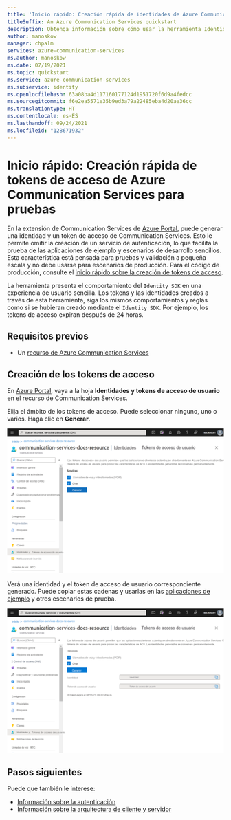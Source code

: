 ```yaml
---
title: 'Inicio rápido: Creación rápida de identidades de Azure Communication Services para pruebas'
titleSuffix: An Azure Communication Services quickstart
description: Obtenga información sobre cómo usar la herramienta Identidades y tokens de acceso en Azure Portal con ejemplos y para solucionar problemas.
author: manoskow
manager: chpalm
services: azure-communication-services
ms.author: manoskow
ms.date: 07/19/2021
ms.topic: quickstart
ms.service: azure-communication-services
ms.subservice: identity
ms.openlocfilehash: 63a08ba4d117160177124d1951720f6d9a4fedcc
ms.sourcegitcommit: f6e2ea5571e35b9ed3a79a22485eba4d20ae36cc
ms.translationtype: HT
ms.contentlocale: es-ES
ms.lasthandoff: 09/24/2021
ms.locfileid: "128671932"
---
```

# <a name="quickstart-quickly-create-azure-communication-services-access-tokens-for-testing"></a>Inicio rápido: Creación rápida de tokens de acceso de Azure Communication Services para pruebas

En la extensión de Communication Services de [Azure Portal](https://portal.azure.com), puede generar una identidad y un token de acceso de Communication Services. Esto le permite omitir la creación de un servicio de autenticación, lo que facilita la prueba de las aplicaciones de ejemplo y escenarios de desarrollo sencillos. Esta característica está pensada para pruebas y validación a pequeña escala y no debe usarse para escenarios de producción. Para el código de producción, consulte el [inicio rápido sobre la creación de tokens de acceso](../access-tokens.md).

La herramienta presenta el comportamiento del ```Identity SDK``` en una experiencia de usuario sencilla. Los tokens y las identidades creados a través de esta herramienta, siga los mismos comportamientos y reglas como si se hubieran creado mediante el ```Identity SDK```.  Por ejemplo, los tokens de acceso expiran después de 24 horas.

## <a name="prerequisites"></a>Requisitos previos

- Un [recurso de Azure Communication Services](../create-communication-resource.md)

## <a name="create-the-access-tokens"></a>Creación de los tokens de acceso

En [Azure Portal](https://portal.azure.com), vaya a la hoja **Identidades y tokens de acceso de usuario** en el recurso de Communication Services. 

Elija el ámbito de los tokens de acceso. Puede seleccionar ninguno, uno o varios. Haga clic en **Generar**.

![Seleccione los ámbitos de los tokens de identidad y acceso.](../media/quick-create-identity-choose-scopes.png)

Verá una identidad y el token de acceso de usuario correspondiente generado. Puede copiar estas cadenas y usarlas en las [aplicaciones de ejemplo](../../samples/overview.md) y otros escenarios de prueba.

![Los tokens de identidad y acceso se generan y muestran la fecha de expiración.](../media/quick-create-identity-generated.png)

## <a name="next-steps"></a>Pasos siguientes


Puede que también le interese:

 - [Información sobre la autenticación](../../concepts/authentication.md)
 - [Información sobre la arquitectura de cliente y servidor](../../concepts/client-and-server-architecture.md)
